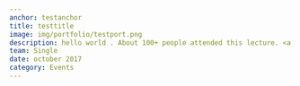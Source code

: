 ```yaml
---
anchor: testanchor
title: testtitle
image: img/portfolio/testport.png
description: hello world . About 100+ people attended this lecture. <a href="https://www.facebook.com/media/set/?set=a.542618692591305.1073741854.234540613399116">Photos of the lecture.</a>
team: Single
date: october 2017
category: Events
---
```

